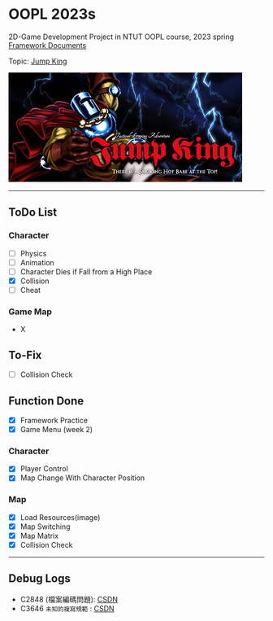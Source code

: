 # OOPL 2023s
2D-Game Development Project in NTUT OOPL course, 2023 spring  
[Framework Documents](https://lgf-readthedocs.readthedocs.io/zh_TW/latest/)

Topic: [Jump King](https://store.steampowered.com/app/1061090/Jump_King/?l=tchinese)

![image](header.jpg)

---

## ToDo List
### Character
- [ ] Physics
- [ ] Animation
- [ ] Character Dies if Fall from a High Place
- [X] Collision
- [ ] Cheat

### Game Map
- X

## To-Fix
- [ ] Collision Check

## Function Done
- [x] Framework Practice
- [x] Game Menu (week 2)

### Character
- [x] Player Control
- [x] Map Change With Character Position

### Map
- [x] Load Resources(image)
- [x] Map Switching
- [x] Map Matrix
- [x] Collision Check
---
## Debug Logs
- C2848 (檔案編碼問題): [CSDN](https://blog.csdn.net/H_O_W_E/article/details/105114971)
- C3646 <code>未知的複寫規範</code> : [CSDN](https://blog.csdn.net/qq_40913465/article/details/108599201)
